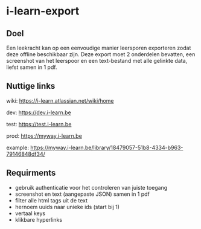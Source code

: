 # i-learn-export

## Doel

Een leekracht kan op een eenvoudige manier leersporen exporteren zodat deze offline beschikbaar zijn.
Deze export moet 2 onderdelen bevatten, een screenshot van het leerspoor en een text-bestand met alle gelinkte data, liefst samen in 1 pdf.

## Nuttige links

wiki: https://i-learn.atlassian.net/wiki/home

dev:  https://dev.i-learn.be

test: https://test.i-learn.be

prod: https://myway.i-learn.be

example: https://myway.i-learn.be/library/18479057-51b8-4334-b963-79146848df34/

## Requirments

- gebruik authenticatie voor het controleren van juiste toegang
- screenshot en text (aangepaste JSON) samen in 1 pdf
- filter alle html tags uit de text
- hernoem uuids naar unieke ids (start bij 1)
- vertaal keys
- klikbare hyperlinks